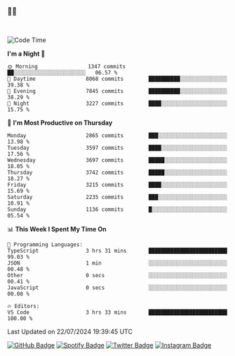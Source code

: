 ### 🤙🍺

<!-- <a href="https://github-readme-stats.vercel.app/api?username=hzak2xx&count_private=true&show_icons=true&theme=dracula">
  <img align="center" src="https://github-readme-stats.vercel.app/api?username=hzak2xx&count_private=true&show_icons=true&theme=dracula" />
</a>
</br> -->
</br>

<!--START_SECTION:waka-->
![Code Time](http://img.shields.io/badge/Code%20Time-3%2C496%20hrs%2012%20mins-blue)

**I'm a Night 🦉** 

```text
🌞 Morning                1347 commits        ██░░░░░░░░░░░░░░░░░░░░░░░   06.57 % 
🌆 Daytime                8068 commits        ██████████░░░░░░░░░░░░░░░   39.38 % 
🌃 Evening                7845 commits        ██████████░░░░░░░░░░░░░░░   38.29 % 
🌙 Night                  3227 commits        ████░░░░░░░░░░░░░░░░░░░░░   15.75 % 
```
📅 **I'm Most Productive on Thursday** 

```text
Monday                   2865 commits        ███░░░░░░░░░░░░░░░░░░░░░░   13.98 % 
Tuesday                  3597 commits        ████░░░░░░░░░░░░░░░░░░░░░   17.56 % 
Wednesday                3697 commits        █████░░░░░░░░░░░░░░░░░░░░   18.05 % 
Thursday                 3742 commits        █████░░░░░░░░░░░░░░░░░░░░   18.27 % 
Friday                   3215 commits        ████░░░░░░░░░░░░░░░░░░░░░   15.69 % 
Saturday                 2235 commits        ███░░░░░░░░░░░░░░░░░░░░░░   10.91 % 
Sunday                   1136 commits        █░░░░░░░░░░░░░░░░░░░░░░░░   05.54 % 
```


📊 **This Week I Spent My Time On** 

```text
💬 Programming Languages: 
TypeScript               3 hrs 31 mins       █████████████████████████   99.03 % 
JSON                     1 min               ░░░░░░░░░░░░░░░░░░░░░░░░░   00.48 % 
Other                    0 secs              ░░░░░░░░░░░░░░░░░░░░░░░░░   00.41 % 
JavaScript               0 secs              ░░░░░░░░░░░░░░░░░░░░░░░░░   00.08 % 

🔥 Editors: 
VS Code                  3 hrs 33 mins       █████████████████████████   100.00 % 
```


 Last Updated on 22/07/2024 19:39:45 UTC
<!--END_SECTION:waka-->

[![GitHub Badge](https://img.shields.io/badge/GitHub-100000?style=for-the-badge&logo=github&logoColor=white)](https://github.com/hzak2xx)
[![Spotify Badge](https://img.shields.io/badge/Spotify-1ED760?&style=for-the-badge&logo=spotify&logoColor=white)](https://open.spotify.com/user/uf90s6sbbh75a1mt44clkhkvf)
[![Twitter Badge](https://img.shields.io/badge/Twitter-1DA1F2?style=for-the-badge&logo=twitter&logoColor=white)](https://twitter.com/hzak2xx)
[![Instagram Badge](https://img.shields.io/badge/Instagram-E4405F?style=for-the-badge&logo=instagram&logoColor=white)](https://www.instagram.com/hzak2xx/)
